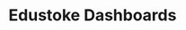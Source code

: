 ---
title: 'Edustoke Dashboards'
subTitle: 'Edustoke dashboards for adding, deleting and editing school informations from admin panel. I also created the Header and Footer.'
coverImage: 'https://res.cloudinary.com/dfejtxkwe/image/upload/v1585904017/edustoke/edustoke-bg.png'
result: 'Shipped'
contribution: 'Developed the dashboards using Angular as part of my internship work.'
description:
    - type: 'image'
      value: 'https://res.cloudinary.com/dfejtxkwe/image/upload/v1585904020/edustoke/edustoke-image-1.png'
    - type: 'image'
      value: 'https://res.cloudinary.com/dfejtxkwe/image/upload/v1585904022/edustoke/edustoke-image-2.png'
website: 'https://www.edustoke.com/'
code: ''
type:
  - Angular
  - Material Design
---